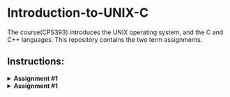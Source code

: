 # Introduction-to-UNIX-C
The course(CPS393) introduces the UNIX operating system, and the C and C++ languages. This repository contains the two term assignments.

## Instructions:

<details><summary><b>Assignment #1</b></summary>
<pre>
CPS393 Assignment 1
You can view this file in a number of ways:
just look at this raw html (e.g, cat, more, vim, etc)
copy this file into your public_html and view it with a GUI browser (e.g., Firefox, IE)
use a text-based browser in a shell (e.g., lynx, sensible-browser, www-browser)
from a GUI desktop, use a GUI browser to view the file directly
retrieve it from http://www.scs.ryerson.ca/~dwoit/courses/cps393/assignment1.html
However, if you use this version, you must use your linux skills to check the file has not been modified since it was copied over from /usr/courses...
Any changes/clarifications to this assignment will be given in file addendum.txt in directory /usr/courses/cps393/dwoit/assignment/assign1/
Part a:
Write a bash shell program named assign1a.sh that uses only environment variables, pipes and bash commands that exist on the CS moons. You may use bash commands we studied in class, such as clear, echo, grep, etc. You may also use other moon bash commands if necessary, such as: hostname, last, id, hostnamectl. Do NOT use temporary files (use pipes instead).
The environment variable $LOGNAME will be useful.

When I ran the program (I am user dwoit) in early August, on thebe, my program cleared the screen, and then produced the output below, (the part including, and between, the lines of dashes.)
Note that your program should output plain text, with NO color changes. The red color below is used only to identify those parts of your output that should NOT be hardcoded. Note that your program should also clear the screen before displaying its output.
____________________________________________________________________________________________
This machine is thebe.
7 users have logged into thebe since Thu Aug 1; they are:
aabhari,amirul,dwoit,iwoungan,mes,neshel,s4ghaffa.
Thebe is at IP Address 141.117.57.46 and is running Operating System Ubuntu 16.04.6 LTS.
You are dwoit, and you have logged in 2 times since Thu Aug 1.
____________________________________________________________________________________________
IMPORTANT:
Your program must use only variables, pipes, and bash shell commands.
Your program must not use non-bash-command code, such as C, Python, Java, etc.
NON-HARDCODED PARTS:
Several items must be detected by your program, and NOT hardcoded. As noted above, these are shown above in red, but your program should NOT colorize output:
All occurrences of the machine name (thebe, Thebe).
The number of users. i.e., the "7" above should vary according to when assign1a.sh is run.
The date. This must be the date /var/log/wtmp begins (this date is given in the final line printed by the "last" command).
The list of users who have logged in since that date (as printed by the "last" command).
The IP address
The Operating System
The login name of the user running assign1a.sh (dwoit when professor ran hers, but NOT HARDCODED). Your program must detect the name of the user. Thus, if dmason ran dwoit's assign1a.sh, the program would print "You are dmason, ...", even though assign1a.sh is dwoit's program, is in dwoit's filespace, and is owned by dwoit.
The number of times that user has logged in since the start date (this is the number of lines for that user in last's output.) Note that "user" is the user running the program, not necessarily the program's owner.
The parts of the output above shown in red font should NOT be hardcoded. The parts of the output above shown in normal (non-red) font should be hardcoded. For example, these strings MUST be hardcoded:
"-------------------------------------------------------------------------------"
"This machine is "
" users have logged into "
"since" 
"; they are:"
etc.
Part b:
Write a shell program named assign1b.sh that uses a find command to display the following:
files in the filesystem in and under directory /usr/courses/cps393/dwoit/courseNotes/
whose name ends in .h but whose name does NOT contain the lower-case letter t
and who are in group cps393
and have been accessed less than 75 days ago
Your program should display the files using ls -dils format. This is a format similar to that of ls -l. You can search for the string ls -dils format in the find man page to discover an appropriate option to use in your find command.
Your program should redirect stderr, so that any messages to stderr are not displayed.
Your program should use just a single find command to accomplish its task; do not use pipes, other linux commands, such as ls, etc.
When dwoit ran assign1b.sh on thebe on August 20, it produced the output below.
However, your output may differ because of your environment.
  6696735      4 -rw-r--r--   1 dwoit    cps393         98 Feb 28  2014 /usr/courses/cps393/dwoit/courseNotes/Programs/c/c1/myfuncs.h
  4691378      0 -rw-r--r--   1 dwoit    cps393         29 Aug 20 11:37 /usr/courses/cps393/dwoit/courseNotes/Programs/c/c1/f.h
  9742091      4 -rw-------   1 dwoit    cps393        841 Mar 27  2014 /usr/courses/cps393/dwoit/courseNotes/Programs/c/c3/kennelClub/KClub.h
  2846471      4 -rw-r--r--   1 dwoit    cps393        154 Aug 20 11:37 /usr/courses/cps393/dwoit/courseNotes/Programs/c/c4/add.h
  2846482      4 -rw-r--r--   1 dwoit    cps393        106 Aug 20 11:37 /usr/courses/cps393/dwoit/courseNotes/Programs/c/c4/hideADT/complex.h
CHEATING
There are hundreds of ways to code these shell programs. If your code is too similar to another student's code, you will both receive zero and be reported for cheating.

SUBMIT
Submit your two programs using the cps393 submit program.
To Submit: submit-cps393dwoit filename
To Check what you've submitted: check-submit-cps393dwoit
To Check your Marks: use D2L

If the submit programs are not in your path, you can use their absolute path name, as in:
/usr/courses/bin/x86_64/submit-cps393dwoit filename
</pre>
</details>

<details><summary><b>Assignment #1</b></summary>
<pre>

CPS393 Assignment 2 W19

Any changes/clarifications to this assignment will be given in file addendum.txt in 
directory /usr/courses/cps393/dwoit/assignment/assign2/
It is your responsibility to continue to check addendum.txt up until your final
submission, and modify your code accordingly, if necessary. 

Consider,X, a (mathematical) vector with n items, where each item is
of type double, and where n is in [1-9].
     X=[v1,v2, ... vn]
X's length, N, is defined as: 
     N=sqrt(v1**2 + v2**2 + ... + vn**2), where "x**2" denotes x squared
X normalized is defined as:
     [v1/N, v2/N, ... vn/N]

Write a C program that reads various vectors from stdin,
normalizes them, and prints them on stdout, one at a time. 
Your program terminates when user enters 0 or EOF (see below).

Correct user input is as follows:

  -A vector is entered by entering an integer indicating its number 
   of items, followed by at least one space (and possibly more whitespace), 
   followed by the actual items, followed by <enter>. Vector items are 
   separated by whitespace (possibly including <enter>). 
   e.g., the following 2 lines show how the user could input vectors 
   [ 3.4, 24.8, 8.0, -6, 22 ] and [ 99, 107 ]: 
   5 3.4 24.8 8.0 -6 22
   2 +99 107
  -Note that a vector may be split over multiple lines. e.g., a user might 
   enter vector [33.4, -6, -2, 6] as follows:
   4 33.4
   -6
   -2 6
  -When the user enters a line starting with 0 (zero), the program 
   terminates. The program also terminates when the end of input is
   reached (EOF, which is ctrl-d).
  -If the user enters more items on a line than the initial integer indicated, 
   the program ignores the extra items on that line.
  -If the user enters too few items on a line than the initial integer
   indicated, the program finds the remaining items on subsequent line(s).
  -If the program is starting to read the next input vector, but finds something 
   other than an integer as the first item on the line, or an integer not in 
   [1-9], then the program:
     -prints "BAD INPUT" on stderr, 
     -ignores the rest of this input line,
     -continues on to read the next line (assumed to be the start of the next 
      input vector)
  -If the user enters invalid characters in the item list, such as commas, or
   or non-digit characters (with the exception of '.', '+', '-', as appropriate), 
   then the program behaves as above, i.e.: 
     -prints "BAD INPUT" on stderr, 
     -ignores the rest of this input line,
     -continues on to read the next line (assumed to be the start of the next
      input vector).

Your program must:
  -Use a C array to hold a vector. 
  -Use #define macros as appropriate, e.g., for maximum items, exit codes, etc.
  -Make good use of functions, e.g., for normalizing, printing vector, reading 
   vector, etc.
  -NOT use global variables
  -Consist of files named assign2main.c, assign2funcs.c assign2funcs.h, with
   appropriate contents
  -For each vector, print "VECTOR: " followed by the input vector, followed 
   by "NORMALIZED: " followed by that vector normalized, followed by newline
  -Print vectors enclosed in square brackets, with commas and spaces as
   follows: [ 1.200, 9.000 -3.214 ]
  -Exit with 0 if there was no bad input, and with 1 if any input was bad.

Below is an example of running the C program. Your output should look identical:
>assign2
3 1 2 3
VECTOR: [ 1.000, 2.000, 3.000 ] NORMALIZED: [ 0.267, 0.535, 0.802 ]
4 -9 2.2 -0.765 2222
VECTOR: [ -9.000, 2.200, -0.765, 2222.000 ] NORMALIZED: [ -0.004, 0.001, -0.000, 1.000 ]
3 1 2 3 4 5 6
VECTOR: [ 1.000, 2.000, 3.000 ] NORMALIZED: [ 0.267, 0.535, 0.802 ]
2 -9 +10
VECTOR: [ -9.000, 10.000 ] NORMALIZED: [ -0.669, 0.743 ]
4xyz 1 2 3 4
BAD INPUT
3 1 
2 3
VECTOR: [ 1.000, 2.000, 3.000 ] NORMALIZED: [ 0.267, 0.535, 0.802 ]
3 1 xx 4
BAD INPUT
11 1 2 3 4 5 6 7 8 9 9 9
BAD INPUT
3 1 2 3
VECTOR: [ 1.000, 2.000, 3.000 ] NORMALIZED: [ 0.267, 0.535, 0.802 ]
0
>
echo $?
1
>assign2
3 1 2 3
VECTOR: [ 1.000, 2.000, 3.000 ] NORMALIZED: [ 0.267, 0.535, 0.802 ]
0
>
echo $?
0
>

SUBMIT
______
Submit your 3 files. See assignment 1 for submit instructions.

DOCUMENTATION
_____________
See /usr/courses/cps393/dwoit/labs/doc.txt

MARKING (20 marks)
_______
4   documentation, including
      comments (appropriate; not over-done, etc.)
      style (indenting, etc.)
      naming (meaningful variable, function, macro names, etc.)
2   modularization (good use of functions and macros)
4   handles good input as required (e.g., split line input, too many items on line,
         items such as +10.2 or -5)
4   handles all kinds of invalid input appropriately
2   exit codes and termination (with EOF or 0-length vector) 
4   output on stdout and stderr, as/when required

From overall score, subtract these
-2   the files not named correctly or not included appropriately
-4   global variables
-4   certification missing
-20  did not follow directions (called python code, etc.)

</pre>
</details>

